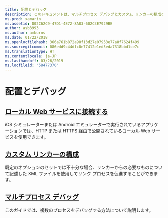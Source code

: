 ```yaml
---
title: 配置とデバッグ
description: このドキュメントは、マルチプロセス デバッグとカスタム リンカーの構成を使用する方法の詳細を示すガイドにリンクしています。
ms.prod: xamarin
ms.assetid: D02C62C9-47D1-4E72-8A83-602C3E7929BE
author: asb3993
ms.author: amburns
ms.date: 01/22/2018
ms.openlocfilehash: 366a761b872a98f13d27e07953e77a8f7624f499
ms.sourcegitcommit: 086edd9c44dfc0e77412e1ed5eda7318bbd1ce7c
ms.translationtype: HT
ms.contentlocale: ja-JP
ms.lasthandoff: 03/26/2019
ms.locfileid: "58477370"
---
```

# <a name="deployment--debugging"></a>配置とデバッグ

## <a name="connect-to-local-web-servicesconnect-to-local-web-servicesmd"></a>[ローカル Web サービスに接続する](connect-to-local-web-services.md)

iOS シミュレーターまたは Android エミュレーターで実行されているアプリケーションでは、HTTP または HTTPS 経由で公開されているローカル Web サービスを使用できます。

## <a name="custom-linker-configurationlinkermd"></a>[カスタム リンカーの構成](linker.md)

既定のオプションのセットでは不十分な場合、リンカーからの必要なものについて記述した XML ファイルを使用してリンク プロセスを促進することができます。

## <a name="multi-process-debuggingmulti-process-debuggingmd"></a>[マルチプロセス デバッグ](multi-process-debugging.md)

このガイドでは、複数のプロセスをデバッグする方法について説明します。
